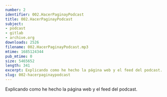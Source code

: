```yaml
---
number: 2
identifier: 002.HacerPaginayPodcast
title: 002.HacerPaginayPodcast
subject:
- podcast
- gitlab
- archive.org
downloads: 2526
filename: 002.HacerPaginayPodcast.mp3
mtime: 1685124344
pub_mtime: 0
size: 5465652
length: 341
excerpt: Explicando como he hecho la página web y el feed del podcast.
slug: 002-hacerpaginaypodcast
---
```

Explicando como he hecho la página web y el feed del podcast.